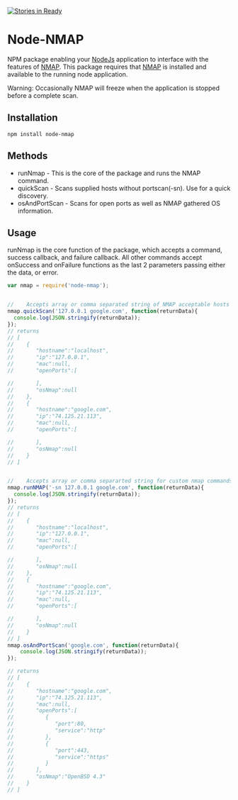 [![Stories in Ready](https://badge.waffle.io/Johnhhorton/node-nmap.png?label=ready&title=Ready)](https://waffle.io/Johnhhorton/node-nmap)
# Node-NMAP
NPM package enabling your [NodeJs] application to interface with the features of [NMAP].  This package requires that [NMAP] is installed and available to the running node application.

Warning:  Occasionally NMAP will freeze when the application is stopped before a complete scan.

## Installation
`npm install node-nmap`

## Methods
* runNmap - This is the core of the package and runs the NMAP command.
* quickScan - Scans supplied hosts without portscan(-sn).  Use for a quick discovery.
* osAndPortScan - Scans for open ports as well as NMAP gathered OS information.

## Usage

runNmap is the core function of the package, which accepts a command, success callback, and failure callback.
All other commands accept onSuccess and onFailure functions as the last 2 parameters passing either the data, or error.

```javascript
var nmap = require('node-nmap');


//    Accepts array or comma separated string of NMAP acceptable hosts
nmap.quickScan('127.0.0.1 google.com', function(returnData){
  console.log(JSON.stringify(returnData));
});
// returns
// [  
//    {  
//       "hostname":"localhost",
//       "ip":"127.0.0.1",
//       "mac":null,
//       "openPorts":[  

//       ],
//       "osNmap":null
//    },
//    {  
//       "hostname":"google.com",
//       "ip":"74.125.21.113",
//       "mac":null,
//       "openPorts":[  

//       ],
//       "osNmap":null
//    }
// ]


//    Accepts array or comma separarted string for custom nmap commands
nmap.runNMAP('-sn 127.0.0.1 google.com', function(returnData){
  console.log(JSON.stringify(returnData));
});
// returns
// [  
//    {  
//       "hostname":"localhost",
//       "ip":"127.0.0.1",
//       "mac":null,
//       "openPorts":[  

//       ],
//       "osNmap":null
//    },
//    {  
//       "hostname":"google.com",
//       "ip":"74.125.21.113",
//       "mac":null,
//       "openPorts":[  

//       ],
//       "osNmap":null
//    }
// ]
nmap.osAndPortScan('google.com', function(returnData){
	console.log(JSON.stringify(returnData));
});

// returns
// [
//    {  
//       "hostname":"google.com",
//       "ip":"74.125.21.113",
//       "mac":null,
//       "openPorts":[  
//          {  
//             "port":80,
//             "service":"http"
//          },
//          {  
//             "port":443,
//             "service":"https"
//          }
//       ],
//       "osNmap":"OpenBSD 4.3"
//    }
// ]
```

[NMAP]: <https://nmap.org/>
[NPM]: <https://www.npmjs.com/>
[NodeJs]: <https://nodejs.org/en/>
